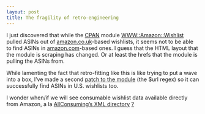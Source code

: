 ```yaml
---
layout: post
title: The fragility of retro-engineering
---
```



I just discovered that while the [CPAN](http://www.cpan.org/) module [WWW::Amazon::Wishlist](http://search.cpan.org/author/SIMONW/WWW-Amazon-Wishlist-0.85/) pulled ASINs out of [amazon.co.uk](http://www.amazon.co.uk/)-based wishlists, it seems not to be able to find ASINs in [amazon.com](http://www.amazon.com/)-based ones. I guess that the HTML layout that the module is scraping has changed. Or at least the hrefs that the module is pulling the ASINs from.

While lamenting the fact that retro-fitting like this is like trying to put a wave into a box, I’ve made a second [patch to the module](/~dj/2003/01/Wishlist.pm.diff.txt) (the $url regex) so it can successfully find ASINs in U.S. wishlists too.

I wonder when/if we will see consumable wishlist data available directly from Amazon, a la [AllConsuming’s XML directory](http://allconsuming.net/xml) [? ]()


